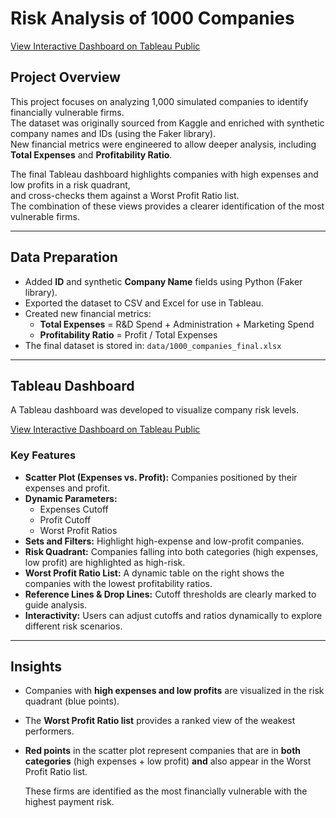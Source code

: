# Risk Analysis of 1000 Companies

[View Interactive Dashboard on Tableau Public](https://public.tableau.com/app/profile/bugra.ozbek/viz/risk-advisory/Dashboard1?publish=yes)  

## Project Overview
This project focuses on analyzing 1,000 simulated companies to identify financially vulnerable firms.  
The dataset was originally sourced from Kaggle and enriched with synthetic company names and IDs (using the Faker library).  
New financial metrics were engineered to allow deeper analysis, including **Total Expenses** and **Profitability Ratio**.  

The final Tableau dashboard highlights companies with high expenses and low profits in a risk quadrant,  
and cross-checks them against a Worst Profit Ratio list.  
The combination of these views provides a clearer identification of the most vulnerable firms.

---

## Data Preparation
- Added **ID** and synthetic **Company Name** fields using Python (Faker library).  
- Exported the dataset to CSV and Excel for use in Tableau.  
- Created new financial metrics:  
  - **Total Expenses** = R&D Spend + Administration + Marketing Spend  
  - **Profitability Ratio** = Profit / Total Expenses  
- The final dataset is stored in: `data/1000_companies_final.xlsx`

---

## Tableau Dashboard
A Tableau dashboard was developed to visualize company risk levels.  

[View Interactive Dashboard on Tableau Public](https://public.tableau.com/app/profile/bugra.ozbek/viz/risk-advisory/Dashboard1?publish=yes)


### Key Features
- **Scatter Plot (Expenses vs. Profit):** Companies positioned by their expenses and profit.  
- **Dynamic Parameters:**  
  - Expenses Cutoff  
  - Profit Cutoff  
  - Worst Profit Ratios  
- **Sets and Filters:** Highlight high-expense and low-profit companies.  
- **Risk Quadrant:** Companies falling into both categories (high expenses, low profit) are highlighted as high-risk.  
- **Worst Profit Ratio List:** A dynamic table on the right shows the companies with the lowest profitability ratios.  
- **Reference Lines & Drop Lines:** Cutoff thresholds are clearly marked to guide analysis.  
- **Interactivity:** Users can adjust cutoffs and ratios dynamically to explore different risk scenarios.  

---

## Insights
- Companies with **high expenses and low profits** are visualized in the risk quadrant (blue points).  
- The **Worst Profit Ratio list** provides a ranked view of the weakest performers.  
- **Red points** in the scatter plot represent companies that are in **both categories** (high expenses + low profit) **and** also appear in the Worst Profit Ratio list.  

  These firms are identified as the most financially vulnerable with the highest payment risk.

